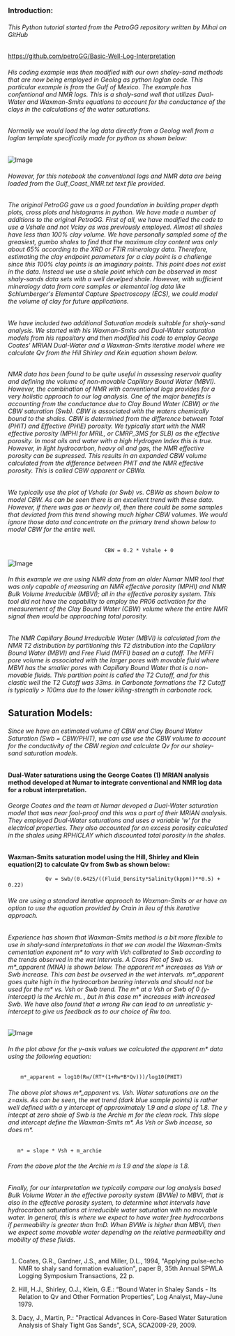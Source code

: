 ### Introduction:

###### This Python tutorial started from the PetroGG repository written by Mihai on GitHub

https://github.com/petroGG/Basic-Well-Log-Interpretation

###### His coding example was then modified with our own shaley-sand methods that are now being employed in Geolog as python loglan code. This particular example is from the Gulf of Mexico. The example has confentional and NMR logs. This is a shaly-sand well that utilizes Dual-Water and Waxman-Smits equations to account for the conductance of the clays in the calculations of the water saturations.  

###### Normally we would load the log data directly from a Geolog well from a loglan template specifically made for python as shown below: 
![Image](geolog.png)
###### However, for this notebook the conventional logs and NMR data are being loaded from the Gulf_Coast_NMR.txt text file provided. 

###### The original PetroGG gave us a good foundation in building proper depth plots, cross plots and histograms in python. We have made a number of additions to the original PetroGG. First of all, we have modified the code to use a Vshale and not Vclay as was previously employed. Almost all shales have less than 100% clay volume. We have personally sampled some of the greasiest, gumbo shales to find that the maximum clay content was only about 65% according to the XRD or FTIR mineralogy data. Therefore, estimating the clay endpoint parameters for a clay point is a challenge since this 100% clay points is an imaginary points. This point does not exist in the data. Instead we use a shale point which can be observed in most shaly-sands data sets with a well develped shale. However, with sufficient mineralogy data from core samples or elemental log data like Schlumberger's Elemental Capture Spectroscopy (ECS), we could model the volume of clay for future applications. 

###### We have included two additional Saturation models suitable for shaly-sand analysis. We started with his Waxman-Smits and Dual-Water saturation models from his repository and then modified his code to employ George Coates' MRIAN Dual-Water and a Waxman-Smits iterative model where we calculate Qv from the Hill Shirley and Kein equation shown below.  

###### NMR data has been found to be quite useful in assessing reservoir quality and defining the volume of non-movable Capillary Bound Water (MBVI). However, the combination of NMR with conventional logs provides for a very holistic approach to our log analysis. One of the major benefits is accounting from the conductance due to Clay Bound Water (CBW) or the CBW saturation (Swb). CBW is associated with the waters chemically bound to the shales. CBW is determined from the difference between Total (PHIT) and Effective (PHIE) porosity. We typically start with the NMR effective porosity (MPHI for MRIL, or CMRP_3MS for SLB) as the effective porosity. In most oils and water with a high Hydrogen Index this is true. However, in light hydrocarbon, heavy oil and gas, the NMR effective porosity can be supressed. This results in an expanded CBW volume calculated from the difference between PHIT and the NMR effective porosity. This is called CBW apparent or CBWa.  

###### We typically use the plot of Vshale (or Swb) vs. CBWa as shown below to model CBW. As can be seen there is an excellent trend with these data. However, if there was gas or heavly oil, then there could be some samples that deviated from this trend showing much higher CBW volumes. We would ignore those data and concentrate on the primary trend shown below to model CBW for the entire well. 


                                   CBW = 0.2 * Vshale + 0

![Image](cbw_vsh.png)
###### In this example we are using NMR data from an older Numar NMR tool that was only capable of measuring an NMR effective porosity (MPHI) and NMR Bulk Volume Irreducible (MBVI); all in the effective porosity system. This tool did not have the capability to employ the PR06 activation for the measurement of the Clay Bound Water (CBW) volume where the entire NMR signal then would be approaching total porosity. 

###### The NMR Capillary Bound Irreducible Water (MBVI) is calculated from the NMR T2 distribution by partitioning this T2 distribution into the Capillary Bound Water (MBVI) and Free Fluid (MFFI) based on a cutoff. The MFFI pore volume is associated with the larger pores with movable fluid where MBVI has the smaller pores with Capillary Bound Water that is a non-movable fluids. This partition point is called the T2 Cutoff, and for this clastic well the T2 Cutoff was 33ms. In Carbonate formations the T2 Cutoff is typically > 100ms due to the lower killing-strength in carbonate rock. 

## Saturation Models:

###### Since we have an estimated volume of CBW and Clay Bound Water Saturation (Swb = CBW/PHIT), we can use use the CBW volume to account for the conductivity of the CBW region and  calculate Qv for our shaley-sand saturation models. 

#### Dual-Water saturations using the George Coates (1) MRIAN analysis method developed at Numar to integrate conventional  and NMR log data for a robust interpretation. 

###### George Coates and the team at Numar devoped a Dual-Water saturation model that was near fool-proof and this was a part of their MRIAN analysis. They employed Dual-Water saturations and uses a variable 'w' for the electrical properties. They also accounted for an excess porosity calculated in the shales using RPHICLAY which discounted total porosity in the shales. 

####  Waxman-Smits saturation model using the Hill, Shirley and Klein equation(2) to calculate Qv from Swb as shown below:

                Qv = Swb/(0.6425/((Fluid_Density*Salinity(kppm))**0.5) + 0.22) 

###### We are using a standard iterative approach to Waxman-Smits or er have an option to use the equation provided by Crain in lieu of this iterative approach. 

###### Experience has shown that Waxman-Smits method is a bit more flexible to use in shaly-sand interpretations in that we can model the Waxman-Smits cementation exponent m* to vary with Vsh calibrated to Swb according to the trends observed in the wet intervals. A Cross Plot of Swb vs.  m*_apparent (MNA) is shown below.  The apparent m* increases as Vsh or Swb increase. This can best be ovserved in the wet intervals. m*_apparent goes quite high in the hydrocarbon bearing intervals and should not be used for the m* vs. Vsh or Swb trend. The m* at a Vsh or Swb of 0 (y-intercept) is the Archie m. , but in this case m* increases with increased Swb. We have also found that a wrong Rw can lead to an unrealistic y-intercept to give us feedback as to our choice of Rw too.
![Image](mna_vsh.png)
###### In the plot above for the y-axis values we calculated the apparent m* data using the following equation:

        m*_apparent = log10(Rw/(RT*(1+Rw*B*Qv)))/log10(PHIT)

###### The above plot shows m*_apparent vs. Vsh. Water saturations are on the z=axis. As can be seen, the wet trend (dark blue sample points) is rather well defined with a y intercept of approximately 1.9 and a slope of 1.8. The y intecpt at zero shale of Swb is the Archie m for the clean rock. This slope and intercept define the Waxman-Smits m*.  As Vsh or Swb incease, so does  m*. 

       m* = slope * Vsh + m_archie
       
###### From the above plot the the Archie m is 1.9 and the slope is 1.8. 

###### Finally, for our interpretation we typically compare our log analysis based Bulk Volume Water in the effective porosity system (BVWe) to MBVI, that is also in the effective porosity system, to determine what intervals have hydrocarbon saturations at irreducible water saturation with no movable water. In general, this is where we expect to have water free hydrocarbons if permeability is greater than 1mD. When BVWe is higher than MBVI, then we expect some movable water depending on the relative permeability and mobility of these fluids.

1. Coates, G.R., Gardner, J.S., and Miller, D.L., 1994, "Applying pulse-echo NMR to shaly sand formation evaluation", paper B, 35th Annual SPWLA Logging Symposium Transactions, 22 p.

2. Hill, H.J., Shirley, O.J., Klein, G.E.: “Bound Water in Shaley Sands - Its Relation to Qv and Other Formation Properties”, Log Analyst, May-June 1979.

3. Dacy, J., Martin, P.: "Practical Advances in Core-Based Water Saturation Analysis of Shaly Tight Gas Sands", SCA, SCA2009-29, 2009.
